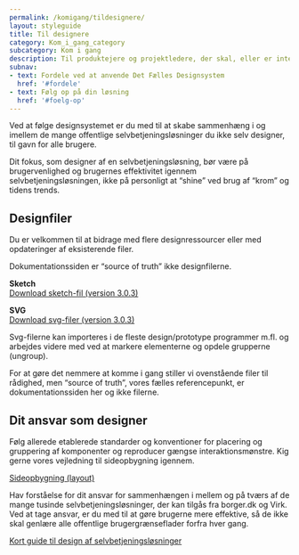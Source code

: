 ```yaml
---
permalink: /komigang/tildesignere/
layout: styleguide
title: Til designere
category: Kom_i_gang_category
subcategory: Kom i gang
description: Til produktejere og projektledere, der skal, eller er interesseret i at gøre brug af Det Fælles Designsystem i deres projekt.
subnav:
- text: Fordele ved at anvende Det Fælles Designsystem
  href: '#fordele'
- text: Følg op på din løsning
  href: '#foelg-op'
---
```

<section>
    <p class="font-lead">Ved at følge designsystemet er du med til at skabe sammenhæng i og imellem de mange offentlige selvbetjeningsløsninger du ikke selv designer, til gavn for alle brugere.</p>
    <p>Dit fokus, som designer af en selvbetjeningsløsning, bør være på brugervenlighed og brugernes effektivitet igennem selvbetjeningsløsningen, ikke på personligt at “shine” ved brug af “krom” og tidens trends. </p>
</section>
<section>
    <h2>Designfiler</h2>
    <p>Du er velkommen til at bidrage med flere designressourcer eller med opdateringer af eksisterende filer.</p>
    <div class="alert alert-warning alert--paragraph" role="alert" aria-label="Beskedbox der viser en advarsel">
        <div class="alert-body">
            <p class="alert-text">Dokumentationssiden er “source of truth” ikke designfilerne.</p>
        </div>
    </div>
    <p>
        <strong>Sketch</strong><br />
        <a href="/dkfds-docs/downloads/Det_Faelles_Designsystem (Version 3.0.3).sketch">Download sketch-fil (version 3.0.3)</a>
    </p>
    <p>
        <strong>SVG</strong><br />
        <a href="/dkfds-docs/downloads/FDS v303 SVG.zip">Download svg-filer (version 3.0.3)</a>
    </p>
    <p>Svg-filerne kan importeres i de fleste design/prototype programmer m.fl. og arbejdes videre med ved at markere elementerne og opdele grupperne (ungroup).</p>
    <p>For at gøre det nemmere at komme i gang stiller vi ovenstående filer til rådighed, men “source of truth”, vores fælles referencepunkt, er dokumentationssiden her og ikke filerne. </p>
</section>
<section>
    <h2>Dit ansvar som designer</h2>
    <p>Følg allerede etablerede standarder og konventioner for placering og gruppering af komponenter og reproducer gængse interaktionsmønstre. Kig gerne vores vejledning til sideopbygning igennem. </p>
    <p><a href="/dkfds-docs/komigang/tildesignere/sideopbygning/">Sideopbygning (layout)</a></p>
    <p>Hav forståelse for dit ansvar for sammenhængen i mellem og på tværs af de mange tusinde selvbetjeningsløsninger, der kan tilgås fra borger.dk og Virk. Ved at tage ansvar, er du med til at gøre brugerne mere effektive, så de ikke skal genlære alle offentlige brugergrænseflader forfra hver gang. </p>
    <p><a href="/dkfds-docs/komigang/tildesignere/design-selvbetjeningsloesninger/">Kort guide til design af selvbetjeningsløsninger</a></p>
</section>